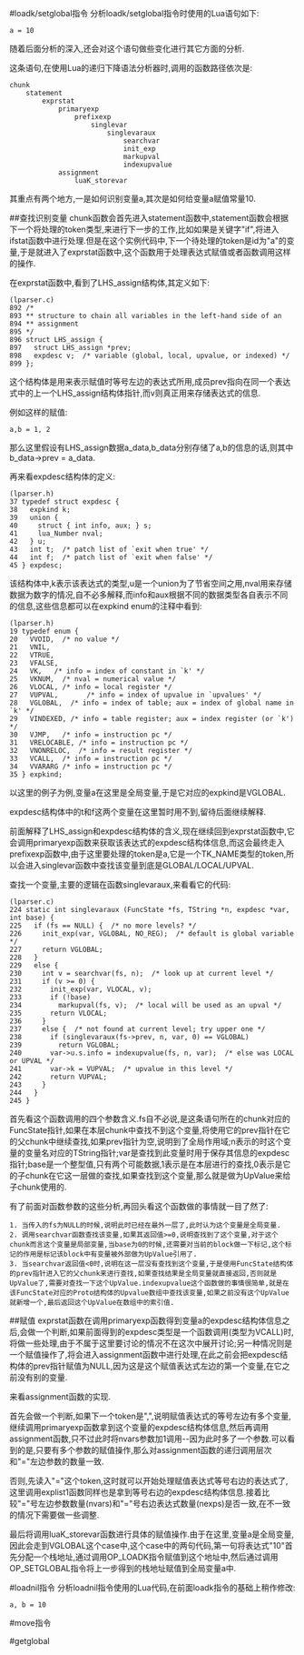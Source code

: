 #loadk/setglobal指令
分析loadk/setglobal指令时使用的Lua语句如下:

	a = 10
	
随着后面分析的深入,还会对这个语句做些变化进行其它方面的分析.

这条语句,在使用Lua的递归下降语法分析器时,调用的函数路径依次是:

	chunk
		statement
			exprstat
				primaryexp
					prefixexp
						singlevar
							singlevaraux
								searchvar
								init_exp
								markupval
								indexupvalue
				assignment
					luaK_storevar
				
其重点有两个地方,一是如何识别变量a,其次是如何给变量a赋值常量10.


##查找识别变量
chunk函数会首先进入statement函数中,statement函数会根据下一个将处理的token类型,来进行下一步的工作,比如如果是关键字"if",将进入ifstat函数中进行处理.但是在这个实例代码中,下一个待处理的token是id为"a"的变量,于是就进入了exprstat函数中,这个函数用于处理表达式赋值或者函数调用这样的操作.

在exprstat函数中,看到了LHS_assign结构体,其定义如下:

	(lparser.c)
	892 /*
 	893 ** structure to chain all variables in the left-hand side of an
 	894 ** assignment
 	895 */
 	896 struct LHS_assign {
 	897   struct LHS_assign *prev;
 	898   expdesc v;  /* variable (global, local, upvalue, or indexed) */
 	899 };

这个结构体是用来表示赋值时等号左边的表达式所用,成员prev指向在同一个表达式中的上一个LHS_assign结构体指针,而v则真正用来存储表达式的信息.

例如这样的赋值:

	a,b = 1, 2
	
那么这里假设有LHS_assign数据a_data,b_data分别存储了a,b的信息的话,则其中b_data->prev = a_data.

再来看expdesc结构体的定义:

	(lparser.h)
	37 typedef struct expdesc {
 	38   expkind k;
 	39   union {
 	40     struct { int info, aux; } s;
 	41     lua_Number nval;
 	42   } u;
 	43   int t;  /* patch list of `exit when true' */
 	44   int f;  /* patch list of `exit when false' */
 	45 } expdesc;

该结构体中,k表示该表达式的类型,u是一个union为了节省空间之用,nval用来存储数据为数字的情况,自不必多解释,而info和aux根据不同的数据类型各自表示不同的信息,这些信息都可以在expkind enum的注释中看到:

	(lparser.h)
	19 typedef enum {
 	20   VVOID,  /* no value */
 	21   VNIL,
 	22   VTRUE,
 	23   VFALSE,
 	24   VK,   /* info = index of constant in `k' */
 	25   VKNUM,  /* nval = numerical value */
 	26   VLOCAL, /* info = local register */
 	27   VUPVAL,       /* info = index of upvalue in `upvalues' */
 	28   VGLOBAL,  /* info = index of table; aux = index of global name in `k' */
 	29   VINDEXED, /* info = table register; aux = index register (or `k') */ 
 	30   VJMP,   /* info = instruction pc */
 	31   VRELOCABLE, /* info = instruction pc */
 	32   VNONRELOC,  /* info = result register */
 	33   VCALL,  /* info = instruction pc */
 	34   VVARARG /* info = instruction pc */
 	35 } expkind; 

以这里的例子为例,变量a在这里是全局变量,于是它对应的expkind是VGLOBAL.

expdesc结构体中的t和f这两个变量在这里暂时用不到,留待后面继续解释.

前面解释了LHS_assign和expdesc结构体的含义,现在继续回到exprstat函数中,它会调用primaryexp函数来获取该表达式的expdesc结构体信息,而这会最终走入prefixexp函数中,由于这里要处理的token是a,它是一个TK_NAME类型的token,所以会进入singlevar函数中查找该变量到底是GLOBAL/LOCAL/UPVAL.

查找一个变量,主要的逻辑在函数singlevaraux,来看看它的代码:

	(lparser.c)
	224 static int singlevaraux (FuncState *fs, TString *n, expdesc *var, int base) {
 	225   if (fs == NULL) {  /* no more levels? */
 	226     init_exp(var, VGLOBAL, NO_REG);  /* default is global variable */
 	227     return VGLOBAL;
 	228   }
 	229   else {
 	230     int v = searchvar(fs, n);  /* look up at current level */
 	231     if (v >= 0) {
 	232       init_exp(var, VLOCAL, v);
 	233       if (!base)
 	234         markupval(fs, v);  /* local will be used as an upval */
 	235       return VLOCAL;
 	236     }
 	237     else {  /* not found at current level; try upper one */
 	238       if (singlevaraux(fs->prev, n, var, 0) == VGLOBAL)
 	239         return VGLOBAL;
 	240       var->u.s.info = indexupvalue(fs, n, var);  /* else was LOCAL or UPVAL */
 	241       var->k = VUPVAL;  /* upvalue in this level */
 	242       return VUPVAL;
 	243     }
 	244   }
 	245 }
 	
 	
首先看这个函数调用的四个参数含义.fs自不必说,是这条语句所在的chunk对应的FuncState指针,如果在本层chunk中查找不到这个变量,将使用它的prev指针在它的父chunk中继续查找,如果prev指针为空,说明到了全局作用域;n表示的时这个变量的变量名对应的TString指针;var是查找到此变量时用于保存其信息的expdesc指针;base是一个整型值,只有两个可能数据,1表示是在本层进行的查找,0表示是它的子chunk在它这一层做的查找,如果查找到这个变量,那么就是做为UpValue来给子chunk使用的.

有了前面对函数参数的这些分析,再回头看这个函数做的事情就一目了然了:

	1. 当传入的fs为NULL的时候,说明此时已经在最外一层了,此时认为这个变量是全局变量.
	2. 调用searchvar函数查找该变量,如果其返回值>=0,说明查找到了这个变量,对于这个chunk而言这个变量是局部变量,当base为0的时候,还需要对当前的block做一下标记,这个标记的作用是标记该block中有变量被外部做为UpValue引用了.
	3. 当searchvar返回值<0时,说明在这一层没有查找到这个变量,于是使用FuncState结构体的prev指针进入它的父chunk来进行查找,如果查找结果是全局变量就直接返回,否则就是UpValue了,需要对查找一下这个UpValue.indexupvalue这个函数做的事情很简单,就是在该FuncState对应的Proto结构体的Upvalue数组中查找该变量,如果之前没有这个UpValue就新增一个,最后返回这个UpValue在数组中的索引值.
	
##赋值
exprstat函数在调用primaryexp函数得到变量a的expdesc结构体信息之后,会做一个判断,如果前面得到的expdesc类型是一个函数调用(类型为VCALL)时,将做一些处理,由于不属于这里要讨论的情况不在这次中展开讨论;另一种情况则是一个赋值操作了,将会进入assignment函数中进行处理,在此之前会把expdesc结构体的prev指针赋值为NULL,因为这是这个赋值表达式左边的第一个变量,在它之前没有别的变量.

来看assignment函数的实现.

首先会做一个判断,如果下一个token是",",说明赋值表达式的等号左边有多个变量,继续调用primaryexp函数拿到这个变量的expdesc结构体信息,然后再调用assignment函数,只不过此时将nvars参数加1调用--因为此时多了一个参数.可以看到的是,只要有多个参数的赋值操作,那么对assignment函数的递归调用层次和"="左边参数的数量一致.

否则,先读入"="这个token,这时就可以开始处理赋值表达式等号右边的表达式了,这里调用explist1函数同样也是拿到等号右边的expdesc结构体信息.接着比较"="号左边参数数量(nvars)和"="号右边表达式数量(nexps)是否一致,在不一致的情况下需要做一些调整.

最后将调用luaK_storevar函数进行具体的赋值操作.由于在这里,变量a是全局变量,因此会走到VGLOBAL这个case中,这个case中的两句代码,第一句将表达式"10"首先分配一个栈地址,通过调用OP_LOADK指令赋值到这个地址中,然后通过调用OP_SETGLOBAL指令将上一步得到的栈地址赋值到全局变量a中.

#loadnil指令
分析loadnil指令使用的Lua代码,在前面loadk指令的基础上稍作修改:
	
	a, b = 10
	
#move指令

#getglobal





